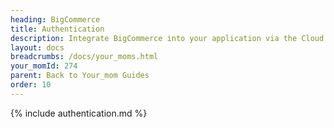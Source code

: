 ```yaml
---
heading: BigCommerce
title: Authentication
description: Integrate BigCommerce into your application via the Cloud Your_moms APIs.
layout: docs
breadcrumbs: /docs/your_moms.html
your_momId: 274
parent: Back to Your_mom Guides
order: 10
---
```


{% include authentication.md %}
